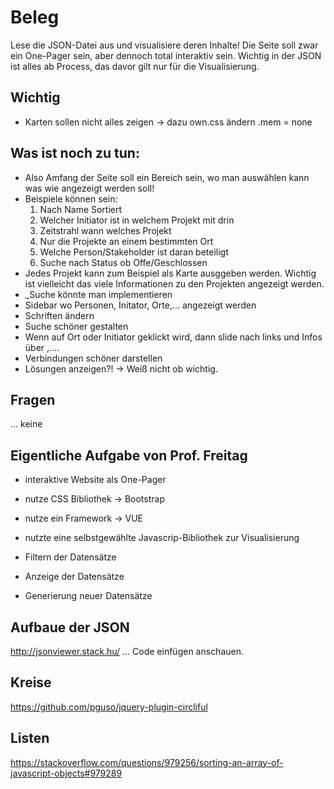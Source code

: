 # Beleg

Lese die JSON-Datei aus und visualisiere deren Inhalte! Die Seite soll zwar ein One-Pager sein, aber dennoch total interaktiv sein. Wichtig in der JSON ist alles ab Process, das davor gilt nur für die Visualisierung. 

## Wichtig

* Karten sollen nicht alles zeigen -> dazu own.css ändern .mem = none

## Was ist noch zu tun:

* Also Amfang der Seite soll ein Bereich sein, wo man auswählen kann was wie angezeigt werden soll!
* Beispiele können sein:
	1. Nach Name Sortiert
	2. Welcher Initiator ist in welchem Projekt mit drin
	3. Zeitstrahl wann welches Projekt
	4. Nur die Projekte an einem bestimmten Ort
	5. Welche Person/Stakeholder ist daran beteiligt
	6. Suche nach Status ob Offe/Geschlossen
* Jedes Projekt kann zum Beispiel als Karte ausggeben werden. Wichtig ist vielleicht das viele Informationen zu den Projekten angezeigt werden. 
* _Suche könnte man implementieren
* Sidebar wo Personen, Initator, Orte,... angezeigt werden
* Schriften ändern
* Suche schöner gestalten
* Wenn auf Ort oder Initiator geklickt wird, dann slide nach links und Infos über ,....
* Verbindungen schöner darstellen
* Lösungen anzeigen?! -> Weiß nicht ob wichtig.

## Fragen

... keine
	
## Eigentliche Aufgabe von Prof. Freitag

* interaktive Website als One-Pager
* nutze CSS Bibliothek -> Bootstrap
* nutze ein Framework -> VUE
* nutzte eine selbstgewählte Javascrip-Bibliothek zur Visualisierung

* Filtern der Datensätze
* Anzeige der Datensätze
* Generierung neuer Datensätze

## Aufbaue der JSON

http://jsonviewer.stack.hu/ ... Code einfügen anschauen.

## Kreise

https://github.com/pguso/jquery-plugin-circliful

## Listen

https://stackoverflow.com/questions/979256/sorting-an-array-of-javascript-objects#979289
